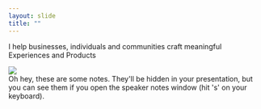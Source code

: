 ```yaml
---
layout: slide
title: ""
---
```


<div markdown="0" class="grid-flex">
  <div class="cols-2">
    <p>I help businesses, individuals and communities craft meaningful Experiences and Products</p>
  </div>
  <div class="cols-2">
    <img src="https://mir-s3-cdn-cf.behance.net/project_modules/fs/6cc3cb36828271.5761a5d4a97ce.jpg"/>
  </div>
</div>

<aside markdown="1" class="notes">
Oh hey, these are some notes. They'll be hidden in your presentation, but you can see them if you open the speaker notes window (hit 's' on your keyboard).
</aside>
